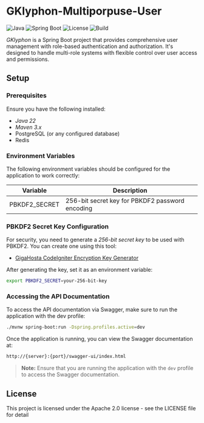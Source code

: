 # GKlyphon-Multiporpuse-User

![Java](https://img.shields.io/badge/Java-22-blue)
![Spring Boot](https://img.shields.io/badge/Spring_Boot-3.3-green)
![License](https://img.shields.io/badge/License-MIT-yellow)
![Build](https://img.shields.io/badge/Build-Maven-red)

*GKlyphon* is a Spring Boot project that provides comprehensive user management with role-based authentication and authorization. It's designed to handle multi-role systems with flexible control over user access and permissions.

## Setup


### Prerequisites
Ensure you have the following installed:
- *Java 22*
- *Maven 3.x*
- PostgreSQL (or any configured database)
- Redis


### Environment Variables
The following environment variables should be configured for the application to work correctly:

| Variable           | Description                              |
|--------------------|------------------------------------------|
| PBKDF2_SECRET    | 256-bit secret key for PBKDF2 password encoding |


### PBKDF2 Secret Key Configuration

For security, you need to generate a *256-bit secret key* to be used with PBKDF2. You can create one using this tool:

- [GigaHosta CodeIgniter Encryption Key Generator](https://gigahosta.com/tools/codeigniter-encryption-key-generator)

After generating the key, set it as an environment variable:

```bash
export PBKDF2_SECRET=your-256-bit-key
```


### Accessing the API Documentation
To access the API documentation via Swagger, make sure to run the application with the dev profile:

```bash
./mvnw spring-boot:run -Dspring.profiles.active=dev
```


Once the application is running, you can view the Swagger documentation at:

```bash
http://{server}:{port}/swagger-ui/index.html
```

> **Note:** Ensure that you are running the application with the `dev` profile to access the Swagger documentation.


## License
This project is licensed under the  Apache 2.0 license - see the LICENSE file for detail
